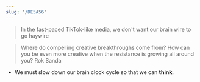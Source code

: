 ```yaml
---
slug: '/DE5A56'
---
```


> In the fast-paced TikTok-like media, we don't want our brain wire to go haywire

> Where do compelling creative breakthroughs come from? How can you be even more creative when the resistance is growing all around you? Rok Sanda

- We must slow down our brain clock cycle so that we can **think**.
